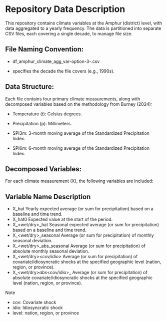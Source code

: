 # Repository Data Description
This repository contains climate variables at the Amphur (district) level, with data aggregated to a yearly frequency. The data is partitioned into separate CSV files, each covering a single decade, to manage file size.

## File Naming Convention:

- df_amphur_climate_agg_var-option-3-<DECADES>.csv

- <DECADES> specifies the decade the file covers (e.g., 1990s).

## Data Structure:
Each file contains four primary climate measurements, along with decomposed variables based on the methodology from Burney (2024):

- Temperature (t): Celsius degrees.

- Precipitation (p): Millimeters.

- SPI3m: 3-month moving average of the Standardized Precipitation Index.

- SPI6m: 6-month moving average of the Standardized Precipitation Index.

## Decomposed Variables:
For each climate measurement (X), the following variables are included:

## Variable Name	Description
- X_hat	Yearly expected average (or sum for precipitation) based on a baseline and time trend.
- X_hat0	Expected value at the start of the period.
- X_<wet/dry>_hat	Seasonal expected average (or sum for precipitation) based on a baseline and time trend.
- X_<wet/dry>_seasonal	Average (or sum for precipitation) of monthly seasonal deviation.
- X_<wet/dry>_abs_seasonal	Average (or sum for precipitation) of absolute monthly seasonal deviation.
- X_<wet/dry>_<cov/idio>_<level>	Average (or sum for precipitation) of covariate/idiosyncratic shocks at the specified geographic level (nation, region, or province).
- X_<wet/dry>_abs_<cov/idio>_<level>	Average (or sum for precipitation) of absolute covariate/idiosyncratic shocks at the specified geographic level (nation, region, or province).

Note
- cov: Covariate shock
- idio: Idiosyncratic shock
- level: nation, region, or province
